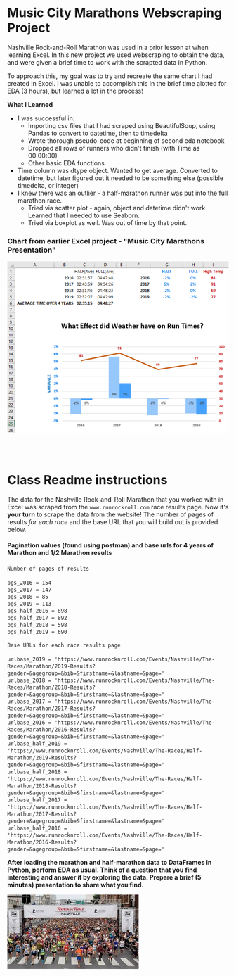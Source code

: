 # Music City Marathons Webscraping Project


Nashville Rock-and-Roll Marathon was used in a prior lesson at when learning Excel. In this new project we used webscraping to obtain the data, and were given a brief time to work with the scrapted data in Python.  

To approach this, my goal was to try and recreate the same chart I had created in Excel. I was unable to accomplish this in the brief time alotted for EDA (3 hours), but learned a lot in the process!

<b> What I Learned </b>
- I was successful in:
    - Importing csv files that I had scraped using BeautifulSoup, using Pandas to convert to datetime, then to timedelta
    - Wrote thorough pseudo-code at beginning of second eda notebook
    - Dropped all rows of runners who didn't finish (with Time as 00:00:00)
    - Other basic EDA functions
- Time column was dtype object. Wanted to get average. Converted to datetime, but later figured out it needed to be something else (possible timedelta, or integer)
- I knew there was an outlier - a half-marathon runner was put into the full marathon race. 
    - Tried via scatter plot - again, object and datetime didn't work. Learned that I needed to use Seaborn.
    - Tried via boxplot as well. Was out of time by that point.



### <b>Chart from earlier Excel project - "Music City Marathons Presentation"</b>

![excel_chart](\assets\chart_from_excel_marathon_project.png)

<br>

<br>

# <b>Class Readme instructions</b>

The data for the Nashville Rock-and-Roll Marathon that you worked with in Excel was scraped from the `www.runrockroll.com` race results page. Now it's **your turn** to scrape the data from the website! The number of pages of results *for each race* and the base URL that you will build out is provided below.

#### Pagination values (found using postman) and base urls for 4 years of Marathon and 1/2 Marathon results 

```
Number of pages of results

pgs_2016 = 154
pgs_2017 = 147
pgs_2018 = 85
pgs_2019 = 113
pgs_half_2016 = 898
pgs_half_2017 = 892
pgs_half_2018 = 598
pgs_half_2019 = 690
```  

```
Base URLs for each race results page

urlbase_2019 = 'https://www.runrocknroll.com/Events/Nashville/The-Races/Marathon/2019-Results?gender=&agegroup=&bib=&firstname=&lastname=&page='
urlbase_2018 = 'https://www.runrocknroll.com/Events/Nashville/The-Races/Marathon/2018-Results?gender=&agegroup=&bib=&firstname=&lastname=&page='
urlbase_2017 = 'https://www.runrocknroll.com/Events/Nashville/The-Races/Marathon/2017-Results?gender=&agegroup=&bib=&firstname=&lastname=&page='
urlbase_2016 = 'https://www.runrocknroll.com/Events/Nashville/The-Races/Marathon/2016-Results?gender=&agegroup=&bib=&firstname=&lastname=&page='
urlbase_half_2019 = 'https://www.runrocknroll.com/Events/Nashville/The-Races/Half-Marathon/2019-Results?gender=&agegroup=&bib=&firstname=&lastname=&page='
urlbase_half_2018 = 'https://www.runrocknroll.com/Events/Nashville/The-Races/Half-Marathon/2018-Results?gender=&agegroup=&bib=&firstname=&lastname=&page='
urlbase_half_2017 = 'https://www.runrocknroll.com/Events/Nashville/The-Races/Half-Marathon/2017-Results?gender=&agegroup=&bib=&firstname=&lastname=&page='
urlbase_half_2016 = 'https://www.runrocknroll.com/Events/Nashville/The-Races/Half-Marathon/2016-Results?gender=&agegroup=&bib=&firstname=&lastname=&page='
```  


**After loading the marathon and half-marathon data to DataFrames in Python, perform EDA as usual. Think of a question that you find interesting and answer it by exploring the data. Prepare a brief (5 minutes) presentation to share what you find.**

![runners](assets/marathon.jpeg)
